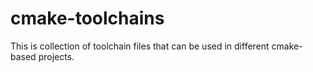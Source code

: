 # cmake-toolchains

This is collection of toolchain files that can be used in different cmake-based projects.